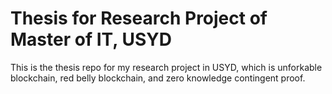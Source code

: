 # Thesis for Research Project of Master of IT, USYD

This is the thesis repo for my research project in USYD, which is unforkable blockchain, red belly blockchain, and zero knowledge contingent proof.